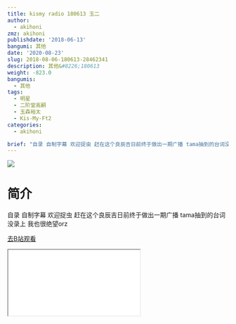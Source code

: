 ```yaml
---
title: kismy radio 180613 玉二
author:
  - akihoni
zmz: akihoni
publishdate: '2018-06-13'
bangumi: 其他
date: '2020-08-23'
slug: 2018-08-06-180613-28462341
description: 其他&#8226;180613
weight: -823.0
bangumis:
  - 其他
tags:
  - 明星
  - 二阶堂高嗣
  - 玉森裕太
  - Kis-My-Ft2
categories:
  - akihoni

brief: "自录 自制字幕 欢迎捉虫 赶在这个良辰吉日前终于做出一期广播 tama抽到的台词没录上 我也很绝望orz"
---
```

![](https://raw.githubusercontent.com/tcgriffith/owaraisite/master/static/tmpimg/8d544bddf6ee962f7decc196ac26c7e422e0c80d.png.480.jpg)
# 简介  
自录
自制字幕 欢迎捉虫
赶在这个良辰吉日前终于做出一期广播
tama抽到的台词没录上 我也很绝望orz  

[去B站观看](https://www.bilibili.com/video/av28462341/)
<div class ="resp-container"><iframe class="testiframe" src="//player.bilibili.com/player.html?aid=28462341"", scrolling="no", allowfullscreen="true" > </iframe></div> 
